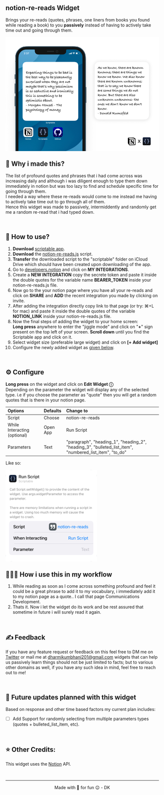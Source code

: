## notion-re-reads Widget
Brings your re-reads (quotes, phrases, one liners from books you found while reading a book) to you **passively** instead of having to actively take time out and going through them.

<img alt="Notion-re-readsxscriptable" align="center" src="../images/../../images/notionIntegrations/re-reads/notion-re-reads-mockup.png" style="width:600px"/>

<br/>

## 🙇 Why i made this?
The list of profound quotes and phrases that i had come across was increasing daily and although i was diligent enough to type them down immediately in notion but was too lazy to find and schedule specific time for going through them.</br>
I needed a way where these re-reads would come to me instead me having to actively take time out to go through all of them.</br>
Hence this widget was made to passively, intermiddently and randomly get me a random re-read that i had typed down.

<br/>

## 📖 How to use?
1. **Download** [scriptable app](https://apps.apple.com/in/app/scriptable/id1405459188).
2. **Download** the [notion-re-reads.js](./notion-re-reads.js) script.
3. **Transfer** the downloaded script to the "scriptable" folder on iCloud Drive which should have been created upon downloading of the app.
4. Go to [developers.notion](https://developers.notion.com) and click on **MY INTEGRATIONS**.
5. Create a **NEW INTEGRATION** copy the secrete token and paste it inside the double quotes for the variable name **BEARER_TOKEN** inside your notion-re-reads.js file.
6. Now go to the your notion page where you have all your re-reads and click on **SHARE** and **ADD** the recent integration you made by clicking on invite.
7. After adding the integration directly copy link to that page (or try: ⌘+L for mac) and paste it inside the double quotes of the variable **NOTION_LINK** inside your notion-re-reads.js file.
8. Now the final steps of adding the widget to your home screen:
   <br/>
   **Long press** anywhere to enter the "jiggle mode" and click on "**+**" sign present on the top left of your screen. **Scroll down** until you find the Scriptable app and click on it.
9.  Select widget size (preferable large widget) and click on **[+ Add widget]**
10. Configure the newly added widget as [given below](#️-configure).  

<br/>

## ⚙️ Configure
**Long press** on the widget and click on **Edit Widget ⓘ**
<br/>
Depending on the parameter the widget will display any of the selected type. i.e if you choose the parameter as "quote" then you will get a random quotes that is there in your notion page.


| Options        | Defaults |  Change to |
| :------------- |:------------- |:-------------|
| Script     | Choose | notion-re-reads|
| While Interacting (optional)  | Open App | Run Script |
| Parameters | Text | "paragraph", "heading_1", "heading_2", "heading_3", "bulleted_list_item", "numbered_list_item", "to_do" |

Like so:

<img alt="Insulter Configuration" align="center" src="../images/../../images/notionIntegrations/re-reads/NotionReReadsConfig.png" style="max-width:300px"/>

<br/>

## 👨🏻‍💻 How i use this in my workflow
1. While reading as soon as I come across something profound and feel it could be a great phrase to add it to my vocabulary, i immediately add it to my notion page as a quote.. I call that page Communications Development.
2. Thats it. Now i let the widget do its work and be rest assured that sometime in future i will surely read it again.

<br/>

## ✍️ Feedback
If you have any feature request or feedback on this feel free to DM me on [Twitter](https://twitter.com/DharmiKumbhani) or mail me at <dharmikumbhani201@gmail.com>
widgets that can help us passively learn things should not be just limited to facts; but to various other domains as well, if you have any such idea in mind, feel free to reach out to me! 

<br/>

## 🔮 Future updates planned with this widget
Based on response and other time based factors my current plan includes:
- [ ] Add Support for randomly selecting from multiple parameters types (quotes + bulleted_list_item, etc).

<br/>

## ⭐️ Other Credits:
This widget uses the [Notion](https://developers.notion.com) API.

<br/>

---
<div align="center">
  Made with 💙 for fun 😉 - DK
</div>
